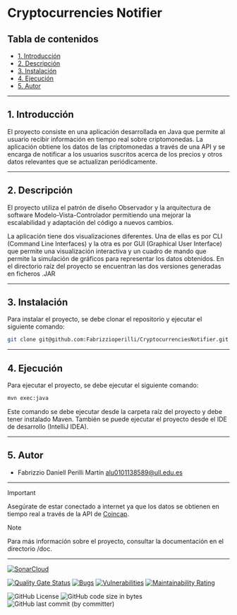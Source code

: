 # Cryptocurrencies Notifier

## Tabla de contenidos

- [1. Introducción](#Introducción)
- [2. Descripción](#Descripción)
- [3. Instalación](#Instalación)
- [4. Ejecución](#Ejecución)
- [5. Autor](#Autor)

---

## 1. Introducción

El proyecto consiste en una aplicación desarrollada en Java 
que permite al usuario recibir información en tiempo real sobre criptomonedas. 
La aplicación obtiene los datos de las criptomonedas a través de una API 
y se encarga de notificar a los usuarios suscritos acerca de los precios y otros datos 
relevantes que se actualizan periódicamente.

---

## 2. Descripción 

El proyecto utiliza el patrón de diseño Observador y la arquitectura de software Modelo-Vista-Controlador
permitiendo una mejorar la escalabilidad y adaptación del código a nuevos cambios.

La aplicación tiene dos visualizaciones diferentes. Una de ellas es por CLI (Command Line Interfaces)
y la otra es por GUI (Graphical User Interface) que permite una visualización interactiva y
un cuadro de mando que permite la simulación de gráficos para representar los datos obtenidos. En el directorio raíz del proyecto se encuentran las dos versiones generadas en ficheros .JAR

----

## 3. Instalación

Para instalar el proyecto, se debe clonar el repositorio y ejecutar el siguiente comando:

```bash
git clone git@github.com:Fabrizzioperilli/CryptocurrenciesNotifier.git
```
---

## 4. Ejecución

Para ejecutar el proyecto, se debe ejecutar el siguiente comando:

```bash
mvn exec:java
```

Este comando se debe ejecutar desde la carpeta raíz del proyecto y debe tener instalado Maven. También se puede ejecutar el proyecto desde el IDE de desarrollo (IntelliJ IDEA).

---


## 5. Autor

- Fabrizzio Daniell Perilli Martín alu0101138589@ull.edu.es

---

> [!IMPORTANT]
> Asegúrate de estar conectado a internet ya que los datos se obtienen en tiempo real a través
> de la API de [Coincap](https://coincap.io).


> [!NOTE]
> Para más información sobre el proyecto, consultar la documentación en el directorio /doc.

---

[![SonarCloud](https://sonarcloud.io/images/project_badges/sonarcloud-white.svg)](https://sonarcloud.io/summary/new_code?id=Fabrizzioperilli_CryptocurrenciesNotifier)

[![Quality Gate Status](https://sonarcloud.io/api/project_badges/measure?project=Fabrizzioperilli_CryptocurrenciesNotifier&metric=alert_status)](https://sonarcloud.io/summary/new_code?id=Fabrizzioperilli_CryptocurrenciesNotifier)
[![Bugs](https://sonarcloud.io/api/project_badges/measure?project=Fabrizzioperilli_CryptocurrenciesNotifier&metric=bugs)](https://sonarcloud.io/summary/new_code?id=Fabrizzioperilli_CryptocurrenciesNotifier)
[![Vulnerabilities](https://sonarcloud.io/api/project_badges/measure?project=Fabrizzioperilli_CryptocurrenciesNotifier&metric=vulnerabilities)](https://sonarcloud.io/summary/new_code?id=Fabrizzioperilli_CryptocurrenciesNotifier)
[![Maintainability Rating](https://sonarcloud.io/api/project_badges/measure?project=Fabrizzioperilli_CryptocurrenciesNotifier&metric=sqale_rating)](https://sonarcloud.io/summary/new_code?id=Fabrizzioperilli_CryptocurrenciesNotifier)

![GitHub License](https://img.shields.io/github/license/Fabrizzioperilli/CryptocurrenciesNotifier)
![GitHub code size in bytes](https://img.shields.io/github/languages/code-size/Fabrizzioperilli/CryptocurrenciesNotifier)
![GitHub last commit (by committer)](https://img.shields.io/github/last-commit/Fabrizzioperilli/CryptocurrenciesNotifier)



